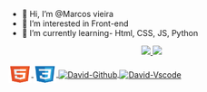 - 👋 Hi, I’m @Marcos vieira        
- 👀 I’m interested in Front-end
- 🌱 I’m currently learning-  Html, CSS, JS, Python
<div align="center">
  <a href="https://github.com/MarcosFernandovieira">
  <img height="180em" src="https://github-readme-stats.vercel.app/api?username=MarcosFernandovieira&show_icons=true&theme=cobalt&include_all_commits=true&count_private=true"/>
  <img height="180em" src="https://github-readme-stats.vercel.app/api/top-langs/?username=MarcosFernandovieira&layout=compact&langs_count=7&theme=cobalt"/>
</div>

<div style="display: inline_block"><br>
  <img align="center" alt="David-HTML" height="30" width="40" src="https://raw.githubusercontent.com/devicons/devicon/master/icons/html5/html5-original.svg">
  <img align="center" alt="David-CSS" height="30" width="40" src="https://raw.githubusercontent.com/devicons/devicon/master/icons/css3/css3-original.svg">
  <img align="center" alt="David-Github" height="30" width="40" src="https://cdn.jsdelivr.net/gh/devicons/devicon/icons/github/github-original.svg" />
  <img align="center" alt="David-Vscode" height="30" width="40" src="https://cdn.jsdelivr.net/gh/devicons/devicon/icons/vscode/vscode-original.svg" />
  



  </div>


<!---
MarcosFernandovieira/MarcosFernandovieira is a ✨ special ✨ repository because its `README.md` (this file) appears on your GitHub profile.
You can click the Preview link to take a look at your changes.
--->
